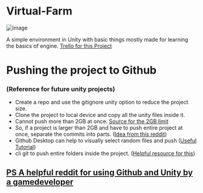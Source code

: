 # Virtual-Farm

![image](https://github.com/user-attachments/assets/4d2cd91f-cf39-4f1b-9a4c-7a9702b0e4ba)

A simple environment in Unity with basic things mostly made for learning the basics of engine.
<a href="https://trello.com/b/ctGJy3tX/farm-game-development-board">Trello for this Project</a>

# Pushing the project to Github 
### (Reference for future unity projects)
<ul>
  <li>Create a repo and use the gitignore unity option to reduce the project size.</li> 
  <li>Clone the project to local device and copy all the unity files inside it.</li>
  <li>Cannot push more than 2GB at once. <a href="https://docs.github.com/en/get-started/using-git/troubleshooting-the-2-gb-push-limit" target="_blank">Source for the 2GB limit</a></li>
  <li> So, if a project is larger than 2GB and have to push entire project at once, separate the commits into parts. (<a href="https://www.reddit.com/r/Unity3D/comments/w0cwzt/how_to_push_unity_projects_to_github_which_are/" target="_blank">Idea from this reddit</a>)</li>
  <li>Github Desktop can help to visually select random files and push (<a href="https://www.youtube.com/watch?v=Z0l3e2HkneM" target="_blank">Useful Tutorial</a>)</li>
  <li>cli git to push entire folders inside the project. (<a href="https://stackoverflow.com/questions/8775850/how-do-i-add-files-and-folders-into-github-repos" target="_blank">Helpful resource for this</a>)</li>
</ul>

## <a href="https://www.reddit.com/r/unity/comments/1adjewj/guide_using_github_and_unity_from_a_game_dev/">PS A helpful reddit for using Github and Unity by a gamedeveloper</a>


